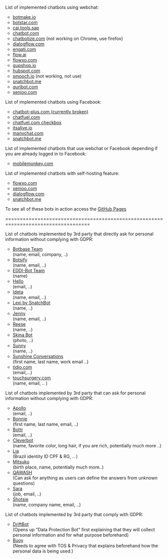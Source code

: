 List of implemented chatbots using webchat:

<ul style="list-style-type:circle;">
  <li><a href="botmake.html">botmake.io</a></li>
  <li><a href="botstar.html">botstar.com</a></li>
  <li><a href="SAPCAI.html">cai.tools.sap</a></li>
  <li><a href="chatbot.html">chatbot.com</a></li>
  <li><a href="chatbotize.html">chatbotize.com</a> (not working on Chrome, use firefox) </li> 
  <li><a href="dialogflow.html">dialogflow.com</a></li>
  <li><a href="engati.html">engati.com</a></li>
  <li><a href="flow.html">flow.ai</a></li>
  <li><a href="flowxo.html">flowxo.com</a></li>
  <li><a href="gupshop.html">gupshop.io</a></li>
  <li><a href="hubspot.html">hubspot.com</a></li>
  <li><a href="smooch.html">smooch.io</a> (not working, not use) </li>
  <li><a href="snatchbot.html">snatchbot.me</a></li>
  <li><a href="quribot.html">quribot.com</a></li>
  <li><a href="xenioo.html">xenioo.com</a></li>
</ul>

List of implemented chatbots using Facebook:

<ul style="list-style-type:circle;">
  <li><a href="chatbot-plus.html">chatbot-plus.com (currently broken)</a></li>
  <li><a href="chatfuel.html">chatfuel.com</a></li>
  <li><a href="chatfuel_checkbox.html">chatfuel.com checkbox</a></li>
  <li><a href="facebook_itsalive.html">itsalive.io</a></li>
  <li><a href="manychat.html">manychat.com</a></li>
  <li><a href="snatchbot_fb.html">snatchbot.me</a></li>
</ul>

List of implemented chatbots that use webchat or Facebook depending if you are already logged in to Facebook:
<ul style="list-style-type:circle;">
  <li><a href="mobilemonkey.html">mobilemonkey.com</a></li>
</ul>

List of implemented chatbots with self-hosting feature:
<ul style="list-style-type:circle;">
  <li><a href="https://fxo.io/m/85eyk78b">flowxo.com</a></li>
  <li><a href="https://preview.xenioo.com/u/app02/SufVv9VaUATA8aOMIYzijIVy">xenioo.com</a></li>
  <li><a href="https://bot.dialogflow.com/ff63f14f-d000-4b76-9196-94a46236a0aa">dialogflow.com</a></li>
  <li><a href="https://webchat.snatchbot.me/eb6597596be7f48006b7d465d3f8eb490b93e9bfc745677ee660cf3a5b1c8431">snatchbot.me</a></li>
</ul>

To see all of these bots in action access the [GitHub Pages](https://eacunha.github.io/chatbots)

===================================================================================

List of chatbots implemented by 3rd party that directly ask for personal information without complying with GDPR:

<ul style="list-style-type:circle;">
  <li><a href="https://www.botbase.tech">Botbase Team</a></li> (name, email, company, ..)
  <li><a href="https://botsify.com">Botsify</a></li> (name, email, ..)
  <li><a href="https://www.labs.ai">EDDI-Bot Team</a></li> (name)
  <li><a href="https://www.enterprisebotmanager.com">Hello</a></li> (email, ..)
  <li><a href="https://www.ideta.io">Ideta</a></li> (name, email, ..)
  <li><a href="https://snatchbot.me/">Lexi by SnatchBot</a></li> (name, ..)
  <li><a href="https://www.getjenny.com">Jenny</a></li> (name, email, ..)
  <li><a href="https://www.topuniversities.com/university-rankings-articles/university-subject-rankings/top-medical-schools-2020">Reese</a></li> (name, ..)
  <li><a href="https://skinive.com">Skina Bot</a></li> (photo, ..)
  <li><a href="https://www.zendesk.com/message/state-of-messaging-2020/#chapter-1">Sunny</a></li> (name, ..)
  <li><a href="https://smooch.io/">Sunshine Conversations</a></li> (first name, last name, work email ..)
  <li><a href="tidio.html">tidio.com</a></li> (email,...)
  <li><a href="https://www.touchsurgery.com/">touchsurgery.com</a></li> (name, email, .. )
</ul>

List of chatbots implemented by 3rd party that can ask for personal information without complying with GDPR:

<ul style="list-style-type:circle;">
  <li><a href="https://webchat.botframework.com/embed/AvatierChatbot4/gemini?b=AvatierChatbot4&s=ckkUkDh4xHs.cwA.PIg.7u6h3GNAegO_gOcv41W33_bvGfWkr2WfjJWkv9rXprY&username=You">Apollo
  </a></li> (email, ..)
  <li><a href="https://www.botsquad.com">Bonnie</a></li> (first name, last name, email, ..)
  <li><a href="https://bottr.me/">Bottr</a></li> (email, ..)
  <li><a href="https://www.cleverbot.com/?2">Cleverbot</a></li> (name, favorite color, long hair, if you are rich, potentially much more ..)
  <li><a href="https://www.leroymerlin.com.br/fale-conosco">Lia</a></li> (Brazil identity ID CPF & RG, .. )
  <li><a href="http://www.square-bear.co.uk/mitsuku/nfchat.htm">Mitsuku</a></li> (birth place, name, potentially much more..)
  <li><a href="http://qaqash.com">QAWASH</a></li> (Can ask for anything as users can define the answers from unknown questions)
  <li><a href="https://rasa.com/docs/getting-started/">Sara</a></li> (job, email, ..)
  <li><a href="https://www.starshotsoftware.com/chatbots-and-ai-services">Shotsie</a></li> (name, company name, email, ..)
</ul>

List of chatbots implemented by 3rd party that comply with GDPR:

<ul style="list-style-type:circle;">
  <li><a href="https://www.drift.com">DriftBot</a></li> (Opens up "Data Protection Bot" first explaining that they will collect personal information and for what purpose beforehand)
  <li><a href="https://www.buoyhealth.com/symptom-checker/">Buoy</a></li> (Needs to agree with TOS & Privacy that explains beforehand how the personal data is being used.)
</ul>
